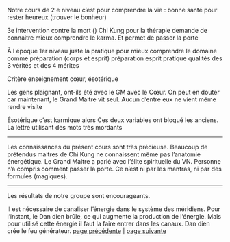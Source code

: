 Notre cours de 2 e niveau c’est pour comprendre la vie : bonne santé pour rester heureux (trouver le bonheur)

3e intervention contre la mort ()
Chi Kung pour la thérapie demande de connaitre mieux comprendre le karma. Et permet de passer la porte

À l époque 1er niveau juste la pratique pour mieux comprendre le domaine comme préparation (corps et esprit)
préparation esprit pratique qualités des 3 vérités et des 4 mérites

Critère enseignement
cœur, ésotérique

Les gens plaignant, ont-ils été avec le GM avec le Cœur. On peut en douter car maintenant, le Grand Maitre vit seul. Aucun  d’entre eux ne vient même rendre visite

Ésotérique c’est karmique alors Ces deux variables ont bloqué les anciens. 
La lettre utilisant des mots très mordants

---
Les connaissances du présent cours sont très précieuse. Beaucoup de prétendus maitres de Chi Kung ne connaissent même pas l’anatomie énergétique. Le Grand Maitre a parlé avec l’élite spirituelle du VN. Personne n’a compris comment passer la porte. Ce n’est ni par les mantras, ni par des formules (magiques).

---
Les résultats de notre groupe sont encourageants.

Il est nécessaire de canaliser l’énergie dans le système des méridiens. Pour l’instant, le Dan dien brûle, ce qui augmente la production de l’énergie. Mais pour utilisé cette énergie il faut la faire entrer dans les canaux. Dan dien crée le feu générateur. 
[page précédente](2024-03-03-01.md) | [page suivante](2024-03-03-03.md)